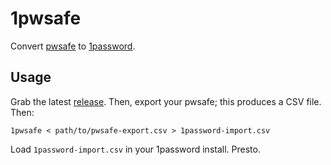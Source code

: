 # 1pwsafe

Convert [pwsafe][] to [1password][].

[pwsafe]: http://pwsafe.info/
[1password]: https://agilebits.com/onepassword


## Usage

Grab the latest [release][]. Then, export your pwsafe; this produces a CSV file. Then:

```console
1pwsafe < path/to/pwsafe-export.csv > 1password-import.csv
```

Load `1password-import.csv` in your 1password install. Presto.

[release]: https://github.com/whilp/1pwsafe/releases/latest
